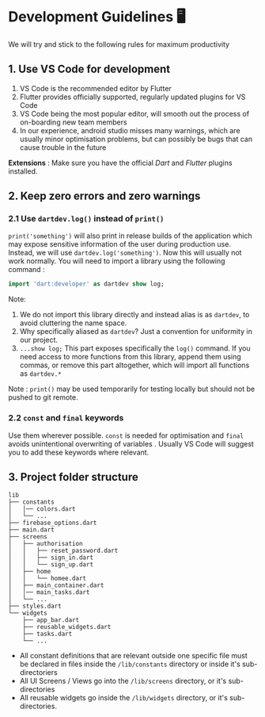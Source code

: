 # Development Guidelines 🖥️

We will try and stick to the following rules for maximum productivity

## 1. Use VS Code for development

1. VS Code is the recommended editor by Flutter
2. Flutter provides officially supported, regularly updated plugins for VS Code
3. VS Code being the most popular editor, will smooth out the process of on-boarding new team members
4. In our experience, android studio misses many warnings, which are usually minor optimisation problems, but can possibly be bugs that can cause trouble in the future

**Extensions** : Make sure you have the official *Dart* and *Flutter* plugins installed.

## 2. Keep zero errors and zero warnings

### 2.1 Use `dartdev.log()` instead of `print()`

`print('something')` will also print in release builds of the application which may expose sensitive information of the user during production use. Instead, we will use  `dartdev.log('something')`. Now this will usually not work normally. You will need to import a library using the following command :

```dart
import 'dart:developer' as dartdev show log;
```

Note:

1. We do not import this library directly and instead alias is as `dartdev`, to avoid cluttering the name space.
2. Why specifically aliased as `dartdev`? Just a convention for uniformity in our project.
3. `...show log;` This part exposes specifically the `log()` command. If you need access to more functions from this library, append them using commas, or remove this part altogether, which will import all functions as `dartdev.*` 

Note : `print()` may be used temporarily for testing locally but should not be pushed to git remote.

### 2.2 `const` and `final` keywords

Use them wherever possible. `const` is needed for optimisation and `final` avoids unintentional overwriting of variables . Usually VS Code will suggest you to add these keywords where relevant.

## 3. Project folder structure

```
lib
├── constants
│   │── colors.dart
│   └── ...
├── firebase_options.dart
├── main.dart
├── screens
│   ├── authorisation
│   │   ├── reset_password.dart
│   │   ├── sign_in.dart
│   │   └── sign_up.dart
│   ├── home
│   │   └── homee.dart
│   ├── main_container.dart
│   │── main_tasks.dart
│   └── ...
├── styles.dart
└── widgets
    ├── app_bar.dart
    ├── reusable_widgets.dart
    ├── tasks.dart
    └── ...
```

- All constant definitions that are relevant outside one specific file must be declared in files inside the `/lib/constants` directory or inside it's sub-directoriers
- All UI Screens / Views go into the `/lib/screens` directory, or it's sub-directories
- All reusable widgets go inside the `/lib/widgets` directory, or it's sub-directories.

